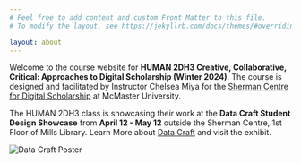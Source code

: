 ```yaml
---
# Feel free to add content and custom Front Matter to this file.
# To modify the layout, see https://jekyllrb.com/docs/themes/#overriding-theme-defaults

layout: about
---
```


Welcome to the course website for **HUMAN 2DH3 Creative, Collaborative, Critical: Approaches to Digital Scholarship (Winter 2024)**. The course is designed and facilitated by Instructor Chelsea Miya for the [Sherman Centre for Digital Scholarship](https://scds.ca/) at McMaster University.

The HUMAN 2DH3 class is showcasing their work at the **Data Craft Student Design Showcase** from **April 12 - May 12** outside the Sherman Centre, 1st Floor of Mills Library. Learn More about [Data Craft](https://cmiya.github.io/HUM2DH3/datacraft/) and visit the exhibit.

<img class="poster" title="Data Craft Poster" alt="Data Craft Poster" src="/HUM2DH3/assets/img/datacraft-square.jpeg">